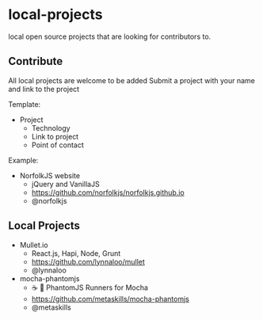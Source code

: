 # local-projects
local open source projects that are looking for contributors to. 


Contribute 
--- 
All local projects are welcome to be added 
Submit a project with your name and link to the project 

Template: 
- Project
  - Technology
  - Link to project
  - Point of contact 

Example: 
- NorfolkJS website 
  - jQuery and VanillaJS 
  - https://github.com/norfolkjs/norfolkjs.github.io
  - @norfolkjs

Local Projects
---
- Mullet.io
  - React.js, Hapi, Node, Grunt
  - https://github.com/lynnaloo/mullet
  - @lynnaloo
- mocha-phantomjs
  - :coffee: :ghost: PhantomJS Runners for Mocha
  - https://github.com/metaskills/mocha-phantomjs
  - @metaskills

